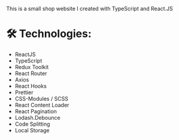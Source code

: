 This is a small shop website I created with TypeScript and React.JS

# 🛠 Technologies:

- ReactJS
- TypeScript
- Redux Toolkit
- React Router
- Axios
- React Hooks
- Prettier
- CSS-Modules / SCSS
- React Content Loader
- React Pagination
- Lodash.Debounce
- Code Splitting
- Local Storage
